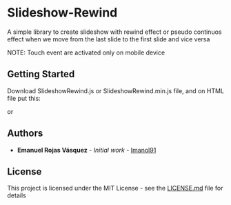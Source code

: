 # Slideshow-Rewind
A simple library to create slideshow with rewind effect or pseudo continuos effect when we move from the last slide to the first slide and vice versa

NOTE: Touch event are activated only on mobile device

## Getting Started

Download SlideshowRewind.js or SlideshowRewind.min.js file, and on HTML file put this:

<script src="SlideshowRewind.min.js"></script>

or

<script src="SlideshowRewind.js"></script>




## Authors

* **Emanuel Rojas Vásquez** - *Initial work* - [Imanol91](https://github.com/Imanol91)

## License

This project is licensed under the MIT License - see the [LICENSE.md](LICENSE.md) file for details
